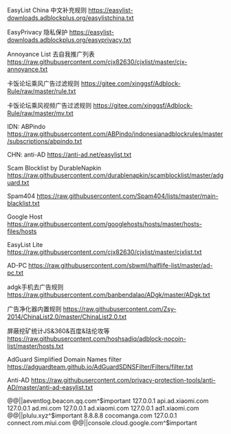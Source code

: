 EasyList China 中文补充规则
https://easylist-downloads.adblockplus.org/easylistchina.txt

EasyPrivacy 隐私保护
https://easylist-downloads.adblockplus.org/easyprivacy.txt

Annoyance List 去自我推广列表
https://raw.githubusercontent.com/cjx82630/cjxlist/master/cjx-annoyance.txt

卡饭论坛乘风广告过滤规则
https://gitee.com/xinggsf/Adblock-Rule/raw/master/rule.txt

卡饭论坛乘风视频广告过滤规则
https://gitee.com/xinggsf/Adblock-Rule/raw/master/mv.txt

IDN: ABPindo
https://raw.githubusercontent.com/ABPindo/indonesianadblockrules/master/subscriptions/abpindo.txt

CHN: anti-AD
https://anti-ad.net/easylist.txt

Scam Blocklist by DurableNapkin
https://raw.githubusercontent.com/durablenapkin/scamblocklist/master/adguard.txt

Spam404
https://raw.githubusercontent.com/Spam404/lists/master/main-blacklist.txt

Google Host
https://raw.githubusercontent.com/googlehosts/hosts/master/hosts-files/hosts

EasyList Lite
https://raw.githubusercontent.com/cjx82630/cjxlist/master/cjxlist.txt

AD-PC
https://raw.githubusercontent.com/sbwml/halflife-list/master/ad-pc.txt

adgk手机去广告规则
https://raw.githubusercontent.com/banbendalao/ADgk/master/ADgk.txt

广告净化器内置规则
https://raw.githubusercontent.com/Zsy-2014/ChinaList2.0/master/ChinaList2.0.txt

屏蔽挖矿统计JS&360&百度&珐伦攻等
https://raw.githubusercontent.com/hoshsadiq/adblock-nocoin-list/master/hosts.txt

AdGuard Simplified Domain Names filter
https://adguardteam.github.io/AdGuardSDNSFilter/Filters/filter.txt

Anti-AD
https://raw.githubusercontent.com/privacy-protection-tools/anti-AD/master/anti-ad-easylist.txt


@@||aeventlog.beacon.qq.com^$important
127.0.0.1 api.ad.xiaomi.com
127.0.0.1 ad.mi.com
127.0.0.1 ad.xiaomi.com
127.0.0.1 ad1.xiaomi.com
@@||plulu.xyz^$important
8.8.8.8 cocomanga.com
127.0.0.1 connect.rom.miui.com
@@||console.cloud.google.com^$important
